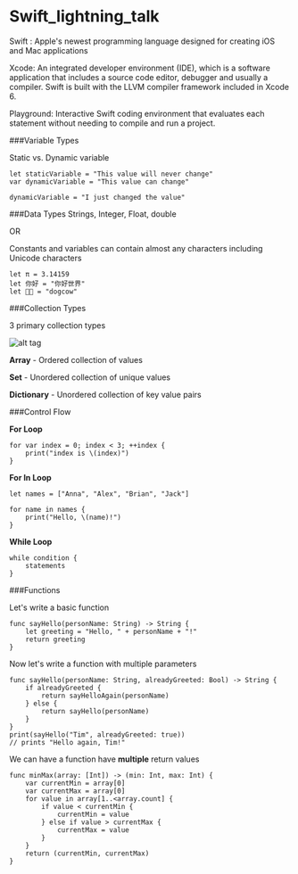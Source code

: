 # Swift_lightning_talk

Swift : 
Apple's newest programming language designed for creating iOS and Mac applications

Xcode:
An integrated developer environment (IDE), which is a software application that includes a source code editor, debugger and usually a compiler. Swift is built with the LLVM compiler framework included in Xcode 6.

Playground: 
Interactive Swift coding environment that evaluates each statement without needing to compile and run a project. 

###Variable Types 

Static vs. Dynamic variable 

```
let staticVariable = "This value will never change"
var dynamicVariable = "This value can change"

dynamicVariable = "I just changed the value"

```

###Data Types
Strings, Integer, Float, double 

OR

Constants and variables can contain almost any characters including Unicode characters

```
let π = 3.14159
let 你好 = "你好世界"
let 🐶🐮 = "dogcow"
```

###Collection Types

3 primary collection types

![alt tag](https://developer.apple.com/library/prerelease/ios/documentation/Swift/Conceptual/Swift_Programming_Language/Art/CollectionTypes_intro_2x.png)

**Array** - Ordered collection of values

**Set** - Unordered collection of unique values

**Dictionary** - Unordered collection of key value pairs

###Control Flow

**For Loop**

```
for var index = 0; index < 3; ++index {
    print("index is \(index)")
}
```

**For In Loop**

```
let names = ["Anna", "Alex", "Brian", "Jack"]

for name in names {
    print("Hello, \(name)!")
}
```

**While Loop**

```
while condition {
    statements
}
```

###Functions

Let's write a basic function

```
func sayHello(personName: String) -> String {
    let greeting = "Hello, " + personName + "!"
    return greeting
}
```

Now let's write a function with multiple parameters

```
func sayHello(personName: String, alreadyGreeted: Bool) -> String {
    if alreadyGreeted {
        return sayHelloAgain(personName)
    } else {
        return sayHello(personName)
    }
}
print(sayHello("Tim", alreadyGreeted: true))
// prints "Hello again, Tim!"
```

We can have a function have **multiple** return values

```
func minMax(array: [Int]) -> (min: Int, max: Int) {
    var currentMin = array[0]
    var currentMax = array[0]
    for value in array[1..<array.count] {
        if value < currentMin {
            currentMin = value
        } else if value > currentMax {
            currentMax = value
        }
    }
    return (currentMin, currentMax)
}
```






